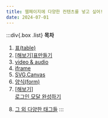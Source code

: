 ```yaml
---
title: 웹페이지에 다양한 컨텐츠를 넣고 싶어!
date: 2024-07-01
---
```


:::div{.box .list}
**목차**

1. [표(table)](/html-css/chapter06/06-1)
2. [[해보기]표만들기](/html-css/chapter06/06-2)
3. [video & audio](/html-css/chapter06/06-3)
4. [iframe](/html-css/chapter06/06-4)
5. [SVG,Canvas](/html-css/chapter06/06-5)
6. [양식(form)](/html-css/chapter06/06-6)
7. [[해보기] <form>로그인 모달 완성하기](/html-css/chapter06/06-7)
8. [그 외 다양한 태그들](/html-css/chapter06/06-8)
   :::

